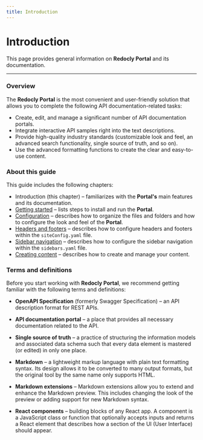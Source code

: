 ```yaml
---
title: Introduction
---
```


# Introduction #

This page provides general information on **Redocly Portal** and its documentation.

---

### Overview ###

The **Redocly Portal** is the most convenient and  user-friendly solution that allows you to complete the following API documentation-related tasks:
* Create, edit, and manage a significant number of API documentation portals.
* Integrate interactive API samples right into the text descriptions.
* Provide high-quality industry standards (customizable look and feel, an advanced search functionality, single source of truth, and so on).
* Use the advanced formatting functions to create the clear and easy-to-use content.

 <!-- /To be continued/ -->

### About this guide ###

This guide includes the following chapters:
- Introduction (this chapter) – familiarizes with the **Portal's** main features and its documentation.
- [Getting started](getting-started.md) – lists steps to install and run the **Portal**.
- [Configuration](configuration.md) – describes how to organize the files and folders and how to configure the look and feel of the **Portal**.
- [Headers and footers](headers-footers.md) – describes how to configure headers and footers within the `siteConfig.yaml` file.
- [Sidebar navigation](sidebar-nav.md) – describes how to configure the sidebar navigation within the `sidebars.yaml` file.
- [Creating content](creating-files.md) – describes how to create and manage your content.

<!--
- /To be continued/
-->

### Terms and definitions ###
Before you start working with **Redocly Portal**, we recommend getting familiar with the following terms and definitions:

- **OpenAPI Specification** (formerly Swagger Specification) – an API description format for REST APIs.

- **API documentation portal** – a place that provides all necessary documentation related to the API.  

- **Single source of truth** – a practice of structuring the information models and associated data schema such that every data element is mastered (or edited) in only one place.

- **Markdown** – a lightweight markup language with plain text formatting syntax. Its design allows it to be converted to many output formats, but the original tool by the same name only supports HTML.
- **Markdown extensions** – Markdown extensions allow you to extend and enhance the Markdown preview. This includes changing the look of the preview or adding support for new Markdown syntax.
- **React components** – building blocks of any React app. A component is a JavaScript class or function that optionally accepts inputs and returns a React element that describes how a section of the UI (User Interface) should appear.

<!--
- /To be continued/
-->
